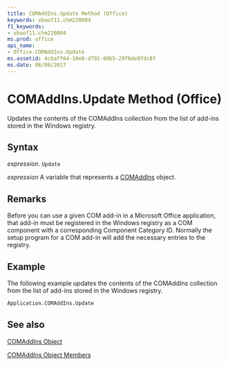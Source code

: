 ```yaml
---
title: COMAddIns.Update Method (Office)
keywords: vbaof11.chm220004
f1_keywords:
- vbaof11.chm220004
ms.prod: office
api_name:
- Office.COMAddIns.Update
ms.assetid: 4cbaff64-10e8-d792-60b5-29f6de97dc8f
ms.date: 06/08/2017
---
```



# COMAddIns.Update Method (Office)

Updates the contents of the COMAddIns collection from the list of add-ins stored in the Windows registry.


## Syntax

 _expression_. `Update`

 _expression_ A variable that represents a [COMAddIns](./Office.COMAddIns.md) object.


## Remarks

Before you can use a given COM add-in in a Microsoft Office application, that add-in must be registered in the Windows registry as a COM component with a corresponding Component Category ID. Normally the setup program for a COM add-in will add the necessary entries to the registry.


## Example

The following example updates the contents of the COMAddIns collection from the list of add-ins stored in the Windows registry.


```vb
Application.COMAddIns.Update
```


## See also


[COMAddIns Object](Office.COMAddIns.md)



[COMAddIns Object Members](./overview/comaddins-members-office.md)


